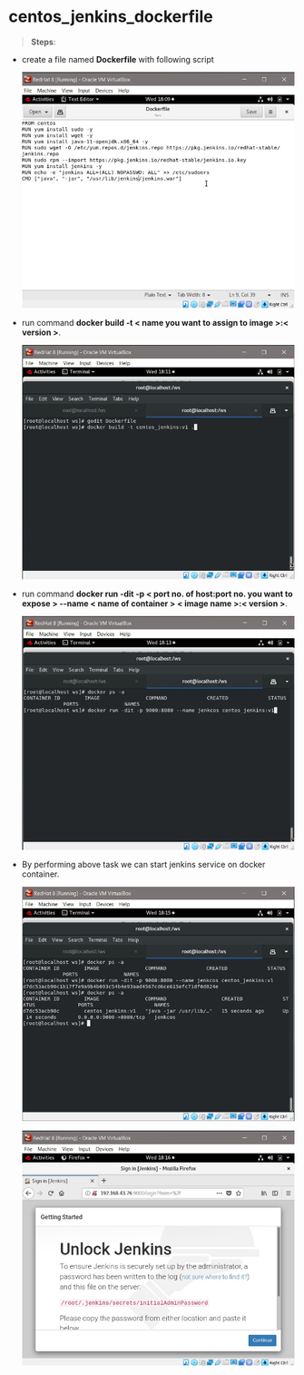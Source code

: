 # centos_jenkins_dockerfile
>**Steps**:
* create a file named **Dockerfile** with following script
  
  ![](Images/1.jpg)
  
* run command **docker build -t < name you want to assign to image >:< version >**.
  
  ![](Images/2.jpg)
  
* run command **docker run -dit -p < port no. of host:port no. you want to expose > --name < name of container > < image name >:< version >**.
  
  ![](Images/3.jpg)
  
* By performing above task we can start jenkins service on docker container.

  ![](Images/4.jpg)
  
  ![](Images/5.jpg)
